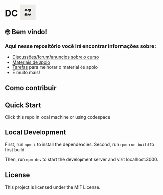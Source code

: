 # DC <img src="https://github.com/dcTeam23/course/blob/main/23.gif?raw=true" alt="logo 23" width="50" height="50" style="margin-bottom: -12px;" />



## 🤓 Bem vindo!

### Aqui nesse repositório você irá encontrar informações sobre:

* [Discussões/forum/anuncios sobre o curso](https://github.com/orgs/dcTeam23/discussions)
* [Materiais de apoio](https://github.com/dcTeam23/course/tree/main/content/fundamentals) 
* [Tarefas](https://github.com/dcTeam23/course/issues) para melhorar o material de apoio
* E muito mais!

## Como contribuir

## Quick Start

Click this repo in local machine or using codespace 

## Local Development

First, run `npm i` to install the dependencies.
Second, run `npm run build` to first build.
 
Then, run `npm dev` to start the development server and visit localhost:3000.

## License

This project is licensed under the MIT License.



